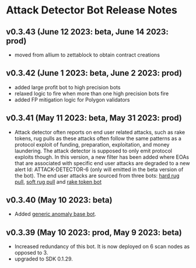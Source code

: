 # Attack Detector Bot Release Notes

## v0.3.43 (June 12 2023: beta, June 14 2023: prod)
- moved from allium to zettablock to obtain contract creations

## v0.3.42 (June 1 2023: beta, June 2 2023: prod)
- added large profit bot to high precision bots
- relaxed logic to fire when more than one high precision bots fire
- added FP mitigation logic for Polygon validators

## v0.3.41 (May 11 2023: beta, May 31 2023: prod)
- Attack detector often reports on end user related attacks, such as rake tokens, rug pulls as these attacks often follow the same patterns as a protocol exploit of funding, preparation, exploitation, and money laundering. The attack detector is supposed to only emit protocol exploits though. In this version, a new filter has been added where EOAs that are associated with specific end user attacks are degraded to a new alert Id: ATTACK-DETECTOR-6 (only will emitted in the beta version of the bot). The end user attacks are sourced from three bots: [hard rug pull](https://explorer.forta.network/bot/0xc608f1aff80657091ad14d974ea37607f6e7513fdb8afaa148b3bff5ba305c15
), [soft rug pull](https://explorer.forta.network/bot/0x1a6da262bff20404ce35e8d4f63622dd9fbe852e5def4dc45820649428da9ea1
) and [rake token bot](https://explorer.forta.network/bot/0x36be2983e82680996e6ccc2ab39a506444ab7074677e973136fa8d914fc5dd11)


## v0.3.40 (May 10 2023: beta)
- Added [generic anomaly base bot](https://explorer.forta.network/bot/0x644b77e0d77d68d3841a55843dcdd61840ad3ca09f7e1ab2d2f5191c35f4a998).

## v0.3.39 (May 10 2023: prod, May 9 2023: beta)
- Increased redundancy of this bot. It is now deployed on 6 scan nodes as opposed to 3.
- upgraded to SDK 0.1.29. 

